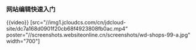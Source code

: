 ### 网站编辑快速入门

{{video}} [src="//img1.jcloudcs.com/cn/jdcloud-site/dc7a168d0901f20cb68f4923808fb0ac.mp4“ poster="//screenshots.websiteonline.cn/screenshots/wd-shops-99-a.jpg" width="700"]
